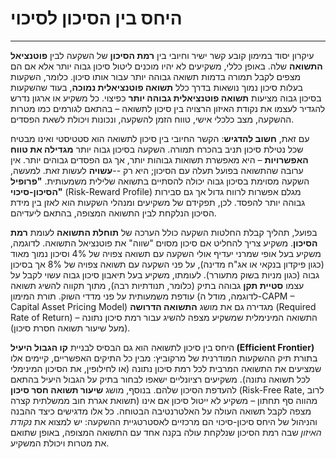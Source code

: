 # היחס בין הסיכון לסיכוי  
---

עיקרון יסוד במימון קובע קשר ישיר וחיובי בין **רמת הסיכון** של השקעה לבין **פוטנציאל התשואה** שלה. באופן כללי, משקיעים לא יהיו מוכנים ליטול סיכון גבוה יותר אלא אם הם מצפים לקבל תמורה בדמות תשואה גבוהה יותר עבור אותו סיכון. כלומר, השקעות בעלות סיכון נמוך נושאות בדרך כלל **תשואה פוטנציאלית נמוכה**, בעוד שהשקעות בסיכון גבוה מציעות **תשואה פוטנציאלית גבוהה יותר** כפיצוי. כל משקיע או ארגון נדרש להגדיר לעצמו את נקודת האיזון הרצויה בין סיכון לתשואה – בהתאם לגורמים כמו מטרות ההשקעה, מצב כלכלי אישי, טווח הזמן להשקעה, ונכונות ויכולת לשאת הפסדים.

עם זאת, **חשוב להדגיש**: הקשר החיובי בין סיכון לתשואה הוא סטטיסטי ואינו מבטיח שכל נטילת סיכון תניב בהכרח תמורה. השקעה בסיכון גבוה יותר **מגדילה את טווח האפשרויות** – היא מאפשרת תשואות גבוהות יותר, אך גם הפסדים גבוהים יותר. אין ערובה שהתשואה בפועל תעלה עם הסיכון; היא רק --**עשויה** לעשות זאת. למעשה, השקעה מסוימת בסיכון גבוה יכולה להסתיים בתשואה שלילית משמעותית. **"פרופיל הסיכון-סיכוי"** (Risk-Reward Profile) מגלם אפשרות לרווח גדול אך גם סבירות גבוהה יותר להפסד. לכן, תפקידם של משקיעים ומנהלי השקעות הוא לאזן בין מידת הסיכון הנלקחת לבין התשואה המצופה, בהתאם ליעדיהם.

בפועל, תהליך קבלת החלטות השקעה כולל הערכה של **תוחלת התשואה** לעומת **רמת הסיכון**. משקיע צריך להחליט אם סיכון מסוים "שווה" את פוטנציאל התשואה. לדוגמה, משקיע בעל אופי שמרני יעדיף אולי השקעה עם תשואה צפויה של 4% וסיכון נמוך מאוד (כגון פיקדון בנקאי או אג"ח מדינה), על פני השקעה עם תשואה צפויה של 8% אך בסיכון גבוה (כגון מניות בשוק מתעורר). לעומתו, משקיע בעל תיאבון סיכון גבוה עשוי לקבל על עצמו **סטיית תקן** גבוהה בתיק (כלומר, תנודתיות רבה), מתוך תקווה להשיג תשואה עודפת משמעותית על פני מדדי השוק. תורת המימון (לדוגמה, מודל ה-CAPM – Capital Asset Pricing Model) מגדירה גם את מושג **התשואה הדרושה** (Required Rate of Return) – התשואה המינימלית שמשקיע מצפה להשיג עבור רמת סיכון נתונה (מעל שיעור תשואה חסרת סיכון).

היחס בין סיכון לתשואה הוא גם הבסיס לבניית **קו הגבול היעיל (Efficient Frontier)** בתורת תיק ההשקעות המודרנית של מרקוביץ: מבין כל התיקים האפשריים, קיימים אלו שמציעים את התשואה המרבית לכל רמת סיכון נתונה (או לחילופין, את הסיכון המינימלי לכל תשואה נתונה). משקיעים רציונליים ישאפו לבחור בתיק על הגבול היעיל בהתאם להעדפת הסיכון שלהם. בנוסף, מושג **שיעור תשואה חסר סיכון** (Risk-Free Rate, לרוב תשואת אגרת חוב ממשלתית קצרה) מהווה סף תחתון – משקיע לא ייטול סיכון אם אינו מצפה לקבל תשואה העולה על האלטרנטיבה הבטוחה. כל אלו מדגישים כיצד ההבנה והניהול של היחס סיכון-סיכוי הם מרכזיים לאסטרטגיית ההשקעה: יש למצוא את _נקודת האיזון_ שבה רמת הסיכון שנלקחת עולה בקנה אחד עם התשואה המצופה, באופן שתואם את מטרות ויכולת המשקיע.

